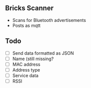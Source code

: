 ## Bricks Scanner

- Scans for Bluetooth advertisements
- Posts as mqtt

## Todo

- [ ] Send data formatted as JSON
- [ ] Name (still missing?
- [ ] MAC address
- [ ] Address type
- [ ] Service data
- [ ] RSSI
